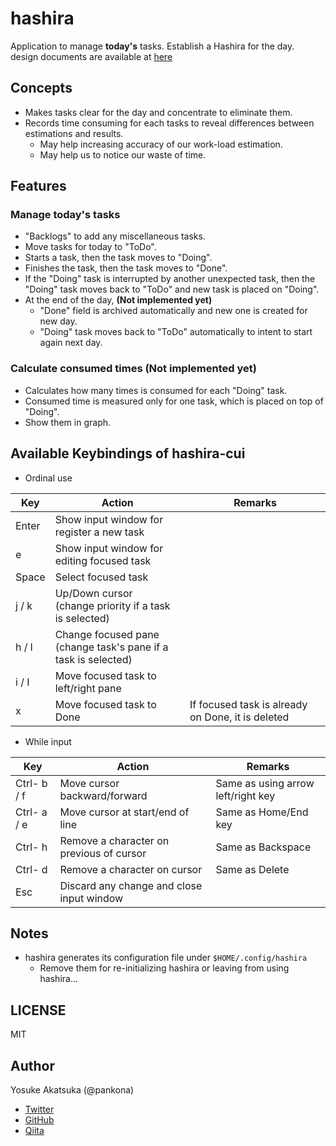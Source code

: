 # hashira

Application to manage **today's** tasks. Establish a Hashira for the day.  
design documents are available at [here](https://pankona.github.io/hashira/)

## Concepts

- Makes tasks clear for the day and concentrate to eliminate them.
- Records time consuming for each tasks to reveal differences between estimations and results.
  - May help increasing accuracy of our work-load estimation.
  - May help us to notice our waste of time.

## Features

### Manage today's tasks

- "Backlogs" to add any miscellaneous tasks.
- Move tasks for today to "ToDo".
- Starts a task, then the task moves to "Doing".
- Finishes the task, then the task moves to "Done".
- If the "Doing" task is interrupted by another unexpected task, then the "Doing" task moves back to "ToDo" and new task is placed on "Doing".
- At the end of the day, **(Not implemented yet)**
  - "Done" field is archived automatically and new one is created for new day.
  - "Doing" task moves back to "ToDo" automatically to intent to start again next day.

### Calculate consumed times **(Not implemented yet)**

- Calculates how many times is consumed for each "Doing" task.
- Consumed time is measured only for one task, which is placed on top of "Doing".
- Show them in graph.

## Available Keybindings of hashira-cui

- Ordinal use

| Key   | Action                                                            | Remarks                                           |
| ----- | ----------------------------------------------------------------- | ------------------------------------------------- |
| Enter | Show input window for register a new task                         |                                                   |
| e     | Show input window for editing focused task                        |                                                   |
| Space | Select focused task                                               |                                                   |
| j / k | Up/Down cursor<br>(change priority if a task is selected)         |                                                   |
| h / l | Change focused pane<br>(change task's pane if a task is selected) |                                                   |
| i / I | Move focused task to left/right pane                              |                                                   |
| x     | Move focused task to Done                                         | If focused task is already on Done, it is deleted |

- While input

| Key         | Action                                    | Remarks                            |
| ----------- | ----------------------------------------- | ---------------------------------- |
| Ctrl- b / f | Move cursor backward/forward              | Same as using arrow left/right key |
| Ctrl- a / e | Move cursor at start/end of line          | Same as Home/End key               |
| Ctrl- h     | Remove a character on previous of cursor  | Same as Backspace                  |
| Ctrl- d     | Remove a character on cursor              | Same as Delete                     |
| Esc         | Discard any change and close input window |                                    |

## Notes

- hashira generates its configuration file under `$HOME/.config/hashira`
  - Remove them for re-initializing hashira or leaving from using hashira...

## LICENSE

MIT

## Author

Yosuke Akatsuka (@pankona)

- [Twitter](https://twitter.com/pankona)
- [GitHub](https://github.com/pankona)
- [Qiita](https://qiita.com/pankona)
